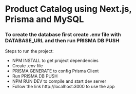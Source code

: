 # Product Catalog using Next.js, Prisma and MySQL

### To create the database first create .env file with DATABASE_URL and then run PRISMA DB PUSH

Steps to run the project:
- NPM INSTALL to get project dependencies
- Create .env file
- PRISMA GENERATE to config Prisma Client
- Run PRISMA DB PUSH
- NPM RUN DEV to compile and start dev server
- Follow the link http://localhost:3000 to use the app
